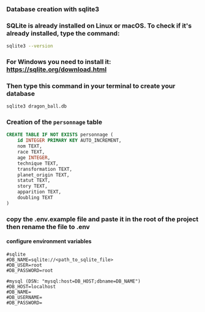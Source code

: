 ### Database creation with sqlite3

### SQLite is already installed on Linux or macOS. To check if it's already installed, type the command:
```bash
sqlite3 --version
```

### For Windows you need to install it: https://sqlite.org/download.html

### Then type this command in your terminal to create your database
```bash
sqlite3 dragon_ball.db  
```

### Creation of the `personnage` table
```sql
CREATE TABLE IF NOT EXISTS personnage (
    id INTEGER PRIMARY KEY AUTO_INCREMENT,
    nom TEXT,
    race TEXT,
    age INTEGER,
    technique TEXT,
    transformation TEXT,
    planet_origin TEXT,
    statut TEXT,
    story TEXT,
    apparition TEXT,
    doubling TEXT
)
```

### copy the .env.example file and paste it in the root of the project then rename the file to .env
#### configure environment variables
```dotenv
#sqlite
#DB_NAME=sqlite://<path_to_sqlite_file>
#DB_USER=root
#DB_PASSWORD=root

#mysql (DSN: "mysql:host=DB_HOST;dbname=DB_NAME")
#DB_HOST=localhost
#DB_NAME=
#DB_USERNAME=
#DB_PASSWORD=
```
